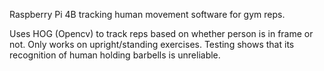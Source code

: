 Raspberry Pi 4B tracking human movement software for gym reps.

Uses HOG (Opencv) to track reps based on whether person is in frame or not. Only works on upright/standing exercises. Testing shows that its recognition of human holding barbells is unreliable.
